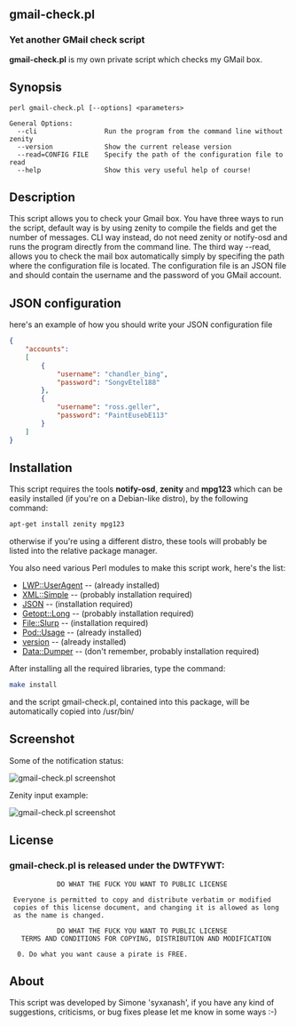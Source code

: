 ## gmail-check.pl
### Yet another GMail check script

**gmail-check.pl** is my own private script which checks my GMail box.

## Synopsis

```
perl gmail-check.pl [--options] <parameters>

General Options:
  --cli                 Run the program from the command line without zenity
  --version             Show the current release version
  --read=CONFIG FILE    Specify the path of the configuration file to read
  --help                Show this very useful help of course!
```

## Description

This script allows you to check your Gmail box. You have three ways to
run the script, default way is by using zenity to compile the fields
and get the number of messages. CLI way instead, do not need zenity or
notify-osd and runs the program directly from the command line. The
third way --read, allows you to check the mail box automatically simply
by specifing the path where the configuration file is located. The
configuration file is an JSON file and should contain the username and
the password of you GMail account.

## JSON configuration

here's an example of how you should write your JSON configuration file

```json
{
    "accounts":
    [
        {
            "username": "chandler_bing",
            "password": "SongvEtel188"
        },
        {
            "username": "ross.geller",
            "password": "PaintEusebE113"
        }
    ]
}
```

## Installation

This script requires the tools **notify-osd**, **zenity** and **mpg123** which can be
easily installed (if you're on a Debian-like distro), by the following command:

```sh
apt-get install zenity mpg123
```

otherwise if you're using a different distro, these tools will probably
be listed into the relative package manager.

You also need various Perl modules to make this script work, here's the list:

* [LWP::UserAgent](http://search.cpan.org/~gaas/libwww-perl-6.04/lib/LWP/UserAgent.pm) -- (already installed)
* [XML::Simple](http://search.cpan.org/~grantm/XML-Simple-2.20/lib/XML/Simple.pm) -- (probably installation required)
* [JSON](http://search.cpan.org/~makamaka/JSON-2.59/lib/JSON.pm) -- (installation required)
* [Getopt::Long](http://search.cpan.org/~enrys/POD2-IT-Getopt-Long/lib/POD2/IT/Getopt/Long.pm) -- (probably installation required)
* [File::Slurp](http://search.cpan.org/~uri/File-Slurp-9999.19/lib/File/Slurp.pm) -- (installation required)
* [Pod::Usage](http://perldoc.perl.org/Pod/Usage.html) -- (already installed)
* [version](http://search.cpan.org/~jpeacock/version-0.99/lib/version.pod) -- (already installed)
* [Data::Dumper](http://search.cpan.org/~smueller/Data-Dumper-2.139/Dumper.pm) -- (don't remember, probably installation required)

After installing all the required libraries, type the command:

```sh
make install
```

and the script gmail-check.pl, contained into this package, will be automatically copied into /usr/bin/

## Screenshot

Some of the notification status:

![gmail-check.pl screenshot](http://i.imgur.com/v3EbTLC.png "gmail-check.pl screenshot")

Zenity input example:

![gmail-check.pl screenshot](http://i.imgur.com/TtsLD3p.png "Zenity input example")

## License
### gmail-check.pl is released under the DWTFYWT:

```
            DO WHAT THE FUCK YOU WANT TO PUBLIC LICENSE
 
 Everyone is permitted to copy and distribute verbatim or modified
 copies of this license document, and changing it is allowed as long
 as the name is changed.
 
            DO WHAT THE FUCK YOU WANT TO PUBLIC LICENSE
   TERMS AND CONDITIONS FOR COPYING, DISTRIBUTION AND MODIFICATION

  0. Do what you want cause a pirate is FREE.
```

## About

This script was developed by Simone 'syxanash', if you have any kind of suggestions, criticisms, or bug fixes please let me know in some ways :-)

